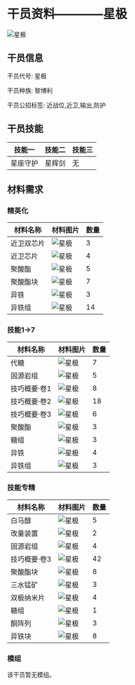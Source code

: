# 干员资料————星极

![星极](./oprImages/星极.png)

## 干员信息

干员代号: 星极

干员种族: 黎博利

干员公招标签: 近战位,近卫,输出,防护

## 干员技能

| 技能一       | 技能二   | 技能三 |
| ------------ | -------- | ------ |
| 星座守护 | 星辉剑 | 无 |

## 材料需求

### 精英化

| 材料名称      | 材料图片 | 数量  |
|---------|---------|-----|
| 近卫双芯片 | ![星极](./matIcons/近卫双芯片.png)  |   3  |
| 近卫芯片 | ![星极](./matIcons/近卫芯片.png)  |   4  |
| 聚酸酯 | ![星极](./matIcons/聚酸酯.png)  |   5  |
| 聚酸酯块 | ![星极](./matIcons/聚酸酯块.png)  |   7  |
| 异铁 | ![星极](./matIcons/异铁.png)  |   3  |
| 异铁组 | ![星极](./matIcons/异铁组.png)  |   14  |

### 技能1→7

| 材料名称      | 材料图片 | 数量  |
|---------|---------|-----|
| 代糖 | ![星极](./matIcons/代糖.png)  |   7  |
| 固源岩组 | ![星极](./matIcons/固源岩组.png)  |   5  |
| 技巧概要·卷1 | ![星极](./matIcons/技巧概要·卷1.png)  |   8  |
| 技巧概要·卷2 | ![星极](./matIcons/技巧概要·卷2.png)  |   18  |
| 技巧概要·卷3 | ![星极](./matIcons/技巧概要·卷3.png)  |   6  |
| 聚酸酯 | ![星极](./matIcons/聚酸酯.png)  |   3  |
| 糖组 | ![星极](./matIcons/糖组.png)  |   3  |
| 异铁 | ![星极](./matIcons/异铁.png)  |   4  |
| 异铁组 | ![星极](./matIcons/异铁组.png)  |   3  |

### 技能专精

| 材料名称      | 材料图片 | 数量  |
|---------|---------|-----|
| 白马醇 | ![星极](./matIcons/白马醇.png)  |   5  |
| 改量装置 | ![星极](./matIcons/改量装置.png)  |   2  |
| 固源岩组 | ![星极](./matIcons/固源岩组.png)  |   4  |
| 技巧概要·卷3 | ![星极](./matIcons/技巧概要·卷3.png)  |   42  |
| 聚酸酯块 | ![星极](./matIcons/聚酸酯块.png)  |   8  |
| 三水锰矿 | ![星极](./matIcons/三水锰矿.png)  |   3  |
| 双极纳米片 | ![星极](./matIcons/双极纳米片.png)  |   4  |
| 糖组 | ![星极](./matIcons/糖组.png)  |   1  |
| 酮阵列 | ![星极](./matIcons/酮阵列.png)  |   3  |
| 异铁块 | ![星极](./matIcons/异铁块.png)  |   8  |

### 模组

该干员暂无模组。
